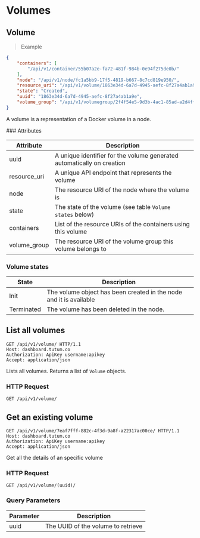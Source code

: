 # Volumes

## Volume

> Example

```json
{
    "containers": [
        "/api/v1/container/55b07a2e-fa72-481f-984b-0e94f275de0b/"
    ],
    "node": "/api/v1/node/fc1a5bb9-17f5-4819-b667-8c7cd819e950/",
    "resource_uri": "/api/v1/volume/1863e34d-6a7d-4945-aefc-8f27a4ab1a9e/",
    "state": "Created",
    "uuid": "1863e34d-6a7d-4945-aefc-8f27a4ab1a9e",
    "volume_group": "/api/v1/volumegroup/2f4f54e5-9d3b-4ac1-85ad-a2d4ff25a173/"
}
```


A volume is a representation of a Docker volume in a node.

### Attributes

Attribute | Description
--------- | -----------
uuid | A unique identifier for the volume generated automatically on creation
resource_uri | A unique API endpoint that represents the volume
node | The resource URI of the node where the volume is
state | The state of the volume (see table `Volume states` below)
containers | List of the resource URIs of the containers using this volume
volume_group | The resource URI of the volume group this volume belongs to


### Volume states

State | Description
----- | -----------
Init | The volume object has been created in the node and it is available
Terminated | The volume has been deleted in the node.


## List all volumes

```http
GET /api/v1/volume/ HTTP/1.1
Host: dashboard.tutum.co
Authorization: ApiKey username:apikey
Accept: application/json
```

Lists all volumes. Returns a list of `Volume` objects.

### HTTP Request

`GET /api/v1/volume/`


## Get an existing volume

```http
GET /api/v1/volume/7eaf7fff-882c-4f3d-9a8f-a22317ac00ce/ HTTP/1.1
Host: dashboard.tutum.co
Authorization: ApiKey username:apikey
Accept: application/json
```

Get all the details of an specific volume

### HTTP Request

`GET /api/v1/volume/(uuid)/`

### Query Parameters

Parameter | Description
--------- | ----------- 
uuid | The UUID of the volume to retrieve
